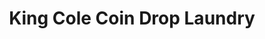 ---
title: "King Cole Coin Drop Laundry"
url: /gloversville/king-cole-coin-drop-laundry/
shop: laundry
---